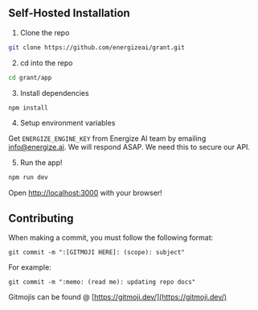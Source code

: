 ## Self-Hosted Installation

1. Clone the repo

```bash
git clone https://github.com/energizeai/grant.git
```

2. cd into the repo

```bash
cd grant/app
```

3. Install dependencies

```bash
npm install
```

4. Setup environment variables

Get `ENERGIZE_ENGINE_KEY` from Energize AI team by emailing info@energize.ai. We will respond ASAP. We need this to secure our API.

5. Run the app!

```bash
npm run dev
```

Open [http://localhost:3000](http://localhost:3000) with your browser!

## Contributing

When making a commit, you must follow the following format:

```
git commit -m ":[GITMOJI HERE]: (scope): subject"
```

For example:

```
git commit -m ":memo: (read me): updating repo docs"
```

Gitmojis can be found @ [https://gitmoji.dev/](https://gitmoji.dev/)
